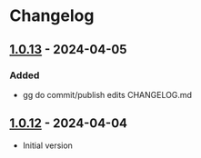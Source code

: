 # Changelog

## [1.0.13] - 2024-04-05

### Added

- gg do commit/publish edits CHANGELOG.md

## [1.0.12] - 2024-04-04

- Initial version

[1.0.13]: https://github.com/inlavigo/gg.git/compare/1.0.12...1.0.13
[1.0.12]: https://github.com/inlavigo/gg/releases/tag/1.0.12
